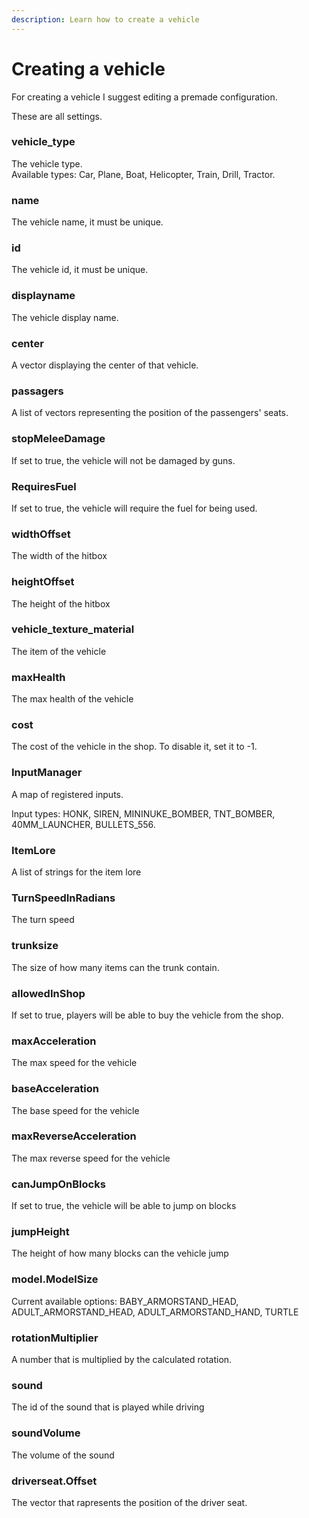 ```yaml
---
description: Learn how to create a vehicle
---
```


# Creating a vehicle

For creating a vehicle I suggest editing a premade configuration.

These are all settings.

### vehicle\_type

The vehicle type.\
Available types: Car, Plane, Boat, Helicopter, Train, Drill, Tractor.

### name

The vehicle name, it must be unique.

### id

The vehicle id, it must be unique.

### displayname

The vehicle display name.

### center

A vector displaying the center of that vehicle.

### passagers

A list of vectors representing the position of the passengers' seats.

### stopMeleeDamage

If set to true, the vehicle will not be damaged by guns.

### RequiresFuel

If set to true, the vehicle will require the fuel for being used.

### widthOffset

The width of the hitbox

### heightOffset

The height of the hitbox

### vehicle\_texture\_material

The item of the vehicle

### maxHealth

The max health of the vehicle

### cost

The cost of the vehicle in the shop. To disable it, set it to -1.

### InputManager

A map of registered inputs.

Input types: HONK, SIREN, MININUKE\_BOMBER, TNT\_BOMBER, 40MM\_LAUNCHER, BULLETS\_556.

### ItemLore

A list of strings for the item lore

### TurnSpeedInRadians

The turn speed

### trunksize

The size of how many items can the trunk contain.

### allowedInShop

If set to true, players will be able to buy the vehicle from the shop.

### maxAcceleration

The max speed for the vehicle

### baseAcceleration

The base speed for the vehicle

### maxReverseAcceleration

The max reverse speed for the vehicle

### canJumpOnBlocks

If set to true, the vehicle will be able to jump on blocks

### jumpHeight

The height of how many blocks can the vehicle jump

### model.ModelSize

Current available options: BABY\_ARMORSTAND\_HEAD, ADULT\_ARMORSTAND\_HEAD, ADULT\_ARMORSTAND\_HAND, TURTLE

### rotationMultiplier

A number that is multiplied by the calculated rotation.

### sound

The id of the sound that is played while driving

### soundVolume

The volume of the sound

### driverseat.Offset

The vector that rapresents the position of the driver seat.
